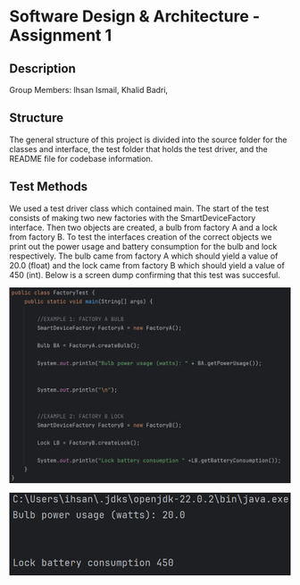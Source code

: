 # Software Design & Architecture - Assignment 1

## Description

Group Members: Ihsan Ismail, Khalid Badri, 

## Structure

The general structure of this project is divided into the source folder for the classes and interface, the test folder that holds the test driver, and the README file for codebase information.  

## Test Methods

We used a test driver class which contained main. The start of the test consists of making two new factories with the SmartDeviceFactory interface. Then two objects are created, a bulb from factory A and a lock from factory B. To test the interfaces creation of the correct objects we print out the power usage and battery consumption for the bulb and lock respectively. The bulb came from factory A which should yield a value of 20.0 (float) and the lock came from factory B which should yield a value of 450 (int). Below is a screen dump confirming that this test was succesful.

![Full testing code with example 1 and 2](image-2.png)

![Image showing produced results in console](image-1.png)



